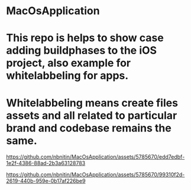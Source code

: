 # MacOsApplication

# This repo is helps to show case adding buildphases to the iOS project, also example for whitelabbeling for apps.

# Whitelabbeling means create files assets and all related to particular brand and codebase remains the same.

https://github.com/nbnitin/MacOsApplication/assets/5785670/edd7edbf-1e2f-4386-88ad-2b3a63128783



https://github.com/nbnitin/MacOsApplication/assets/5785670/99310f2d-2619-440b-959e-0b17af226be9


